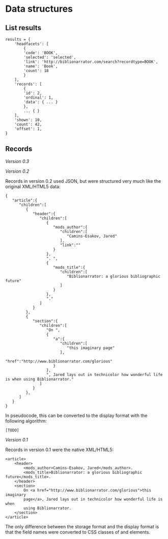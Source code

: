 Data structures
===============

List results
------------

    results = {
        'headfacets': [
            {
            'code': 'BOOK',
            'selected': 'selected',
            'link': 'http://biblionarrator.com/search?recordtype=BOOK',
            'name': 'Book',
            'count': 18
            }
        ],
        'records': [
            {
            'id': 2,
            'ordinal': 1,
            'data': { ... }
            },
            ... { }
        ],
        'shown': 10,
        'count': 42,
        'offset': 1,
    }


Records
-------

*Version 0.3*

*Version 0.2*

Records in version 0.2 used JSON, but were structured very much like the
original XML/HTML5 data:

    {
       "article":{
          "children":[
             {
                "header":{
                   "children":[
                      {
                         "mods_author":{
                            "children":[
                               "Camins-Esakov, Jared"
                            ],
                            "link":""
                         }
                      },
                      ". ",
                      {
                         "mods_title":{
                            "children":[
                               "Biblionarrator: a glorious bibliographic future"
                            ]
                         }
                      },
                      "."
                   ]
                }
             },
             {
                "section":{
                   "children":[
                      "On ",
                      {
                         "a":{
                            "children":[
                               "this imaginary page"
                            ],
                            "href":"http://www.biblionarrator.com/glorious"
                         }
                      },
                      ", Jared lays out in technicolor how wonderful life is when using Biblionarrator."
                   ]
                }
             },
          ]
       }
    }

In pseudocode, this can be converted to the display format with the
following algorithm:

    [TODO]

*Version 0.1*

Records in version 0.1 were the native XML/HTML5:

    <article>
        <header>
            <mods_author>Camins-Esakov, Jared</mods_author>.
            <mods_title>Biblionarrator: a glorious bibliographic future</mods_title>.
        </header>
        <section>
            On <a href="http://www.biblionarrator.com/glorious">this imaginary
            page</a>, Jared lays out in technicolor how wonderful life is when
            using Biblionarrator.
        </section>
    </article>

The only difference between the storage format and the display format is that the field
names were converted to CSS classes of <a> and <span> elements.
